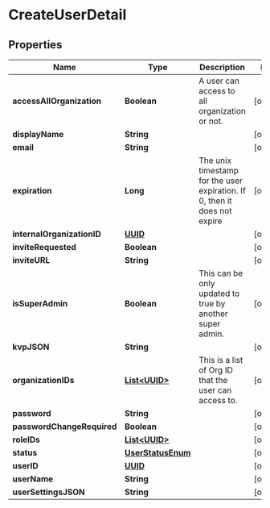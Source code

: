 

# CreateUserDetail

## Properties

Name | Type | Description | Notes
------------ | ------------- | ------------- | -------------
**accessAllOrganization** | **Boolean** | A user can access to all organization or not. |  [optional]
**displayName** | **String** |  |  [optional]
**email** | **String** |  |  [optional]
**expiration** | **Long** | The unix timestamp for the user expiration. If 0, then it does not expire |  [optional]
**internalOrganizationID** | [**UUID**](UUID.md) |  |  [optional]
**inviteRequested** | **Boolean** |  |  [optional]
**inviteURL** | **String** |  |  [optional]
**isSuperAdmin** | **Boolean** | This can be only updated to true by another super admin. |  [optional]
**kvpJSON** | **String** |  |  [optional]
**organizationIDs** | [**List&lt;UUID&gt;**](UUID.md) | This is a list of Org ID that the user can access to. |  [optional]
**password** | **String** |  |  [optional]
**passwordChangeRequired** | **Boolean** |  |  [optional]
**roleIDs** | [**List&lt;UUID&gt;**](UUID.md) |  |  [optional]
**status** | [**UserStatusEnum**](UserStatusEnum.md) |  |  [optional]
**userID** | [**UUID**](UUID.md) |  |  [optional]
**userName** | **String** |  |  [optional]
**userSettingsJSON** | **String** |  |  [optional]



